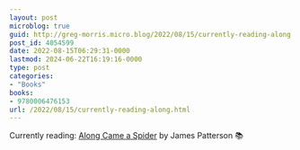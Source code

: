 ```yaml
---
layout: post
microblog: true
guid: http://greg-morris.micro.blog/2022/08/15/currently-reading-along.html
post_id: 4054599
date: 2022-08-15T06:29:31-0000
lastmod: 2024-06-22T16:19:16-0000
type: post
categories:
- "Books"
books:
- 9780006476153
url: /2022/08/15/currently-reading-along.html
---
```

Currently reading: [Along Came a Spider](https://micro.blog/books/9780006476153) by James Patterson 📚
